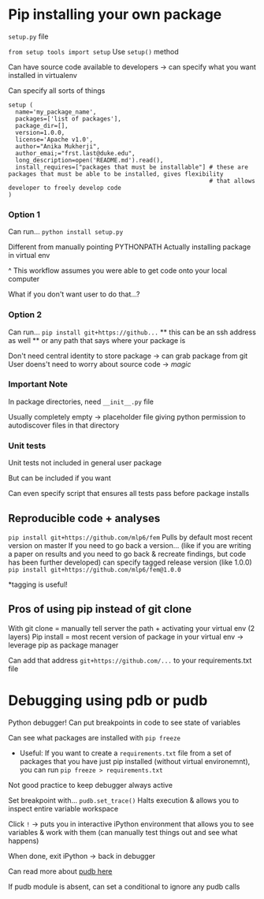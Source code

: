 # Pip installing your own package

`setup.py` file

`from setup tools import setup`
Use `setup()` method

Can have source code available to developers -> can specify what you want installed in virtualenv

Can specify all sorts of things
```
setup (
  name='my_package_name',
  packages=['list of packages'],
  package_dir=[],
  version=1.0.0,
  license='Apache v1.0',
  author="Anika Mukherji",
  author_emai;="frst.last@duke.edu",
  long_description=open('README.md').read(),
  install_requires=["packages that must be installable"] # these are packages that must be able to be installed, gives flexibility
                                                         # that allows developer to freely develop code
)
```

### Option 1

Can run...
`python install setup.py`

Different from manually pointing PYTHONPATH
Actually installing package in virtual env

^ This workflow assumes you were able to get code onto your local computer

What if you don't want user to do that...?

### Option 2

Can run...
`pip install git+https://github...`
** this can be an ssh address as well
** or any path that says where your package is

Don't need central identity to store package -> can grab package from git
User doens't need to worry about source code -> _magic_

### Important Note

In package directories, need `__init__.py` file

Usually completely empty -> placeholder file giving python permission to autodiscover files in that directory


### Unit tests

Unit tests not included in general user package

But can be included if you want

Can even specify script that ensures all tests pass before package installs


## Reproducible code + analyses

`pip install git+https://github.com/mlp6/fem`
Pulls by default most recent version on master
If you need to go back a version... (like if you are writing a paper on results and you need to go back & recreate findings, but code has been further developed)
can specify tagged release version (like 1.0.0)
`pip install git+https://github.com/mlp6/fem@1.0.0`

*tagging is useful!

## Pros of using pip instead of git clone
With git clone = manually tell server the path + activating your virtual env (2 layers)
Pip install = most recent version of package in your virtual env -> leverage pip as package manager

Can add that address `git+https://github.com/...` to your requirements.txt file

# Debugging using pdb or pudb

Python debugger! 
Can put breakpoints in code to see state of variables

Can see what packages are installed with 
`pip freeze`

* Useful:
If you want to create a `requirements.txt` file from a set of packages that you have just pip installed (without virtual environemnt), you can run  `pip freeze > requirements.txt`

Not good practice to keep debugger always active

Set breakpoint with...
`pudb.set_trace()`
Halts execution & allows you to inspect entire variable workspace

Click `!` -> puts you in interactive iPython environment that allows you to see variables & work with them (can manually test things out and see what happens)

When done, exit iPython -> back in debugger

Can read more about [pudb here](https://documen.tician.de/pudb/starting.html)

If pudb module is absent, can set a conditional to ignore any pudb calls

